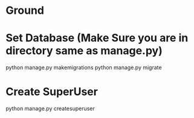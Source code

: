 # Ground


# Set Database (Make Sure you are in directory same as manage.py)
python manage.py makemigrations
python manage.py migrate

# Create SuperUser
python manage.py createsuperuser